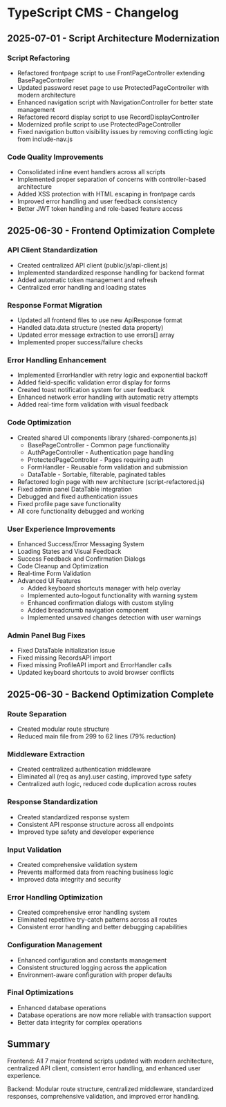 # TypeScript CMS - Changelog

## 2025-07-01 - Script Architecture Modernization

### Script Refactoring
- Refactored frontpage script to use FrontPageController extending BasePageController
- Updated password reset page to use ProtectedPageController with modern architecture
- Enhanced navigation script with NavigationController for better state management
- Refactored record display script to use RecordDisplayController
- Modernized profile script to use ProtectedPageController
- Fixed navigation button visibility issues by removing conflicting logic from include-nav.js

### Code Quality Improvements
- Consolidated inline event handlers across all scripts
- Implemented proper separation of concerns with controller-based architecture
- Added XSS protection with HTML escaping in frontpage cards
- Improved error handling and user feedback consistency
- Better JWT token handling and role-based feature access

## 2025-06-30 - Frontend Optimization Complete

### API Client Standardization
- Created centralized API client (public/js/api-client.js)
- Implemented standardized response handling for backend format
- Added automatic token management and refresh
- Centralized error handling and loading states

### Response Format Migration
- Updated all frontend files to use new ApiResponse<T> format
- Handled data.data structure (nested data property)
- Updated error message extraction to use errors[] array
- Implemented proper success/failure checks

### Error Handling Enhancement
- Implemented ErrorHandler with retry logic and exponential backoff
- Added field-specific validation error display for forms
- Created toast notification system for user feedback
- Enhanced network error handling with automatic retry attempts
- Added real-time form validation with visual feedback

### Code Optimization
- Created shared UI components library (shared-components.js)
  - BasePageController - Common page functionality
  - AuthPageController - Authentication page handling  
  - ProtectedPageController - Pages requiring auth
  - FormHandler - Reusable form validation and submission
  - DataTable - Sortable, filterable, paginated tables
- Refactored login page with new architecture (script-refactored.js)
- Fixed admin panel DataTable integration
- Debugged and fixed authentication issues
- Fixed profile page save functionality
- All core functionality debugged and working

### User Experience Improvements
- Enhanced Success/Error Messaging System
- Loading States and Visual Feedback
- Success Feedback and Confirmation Dialogs
- Code Cleanup and Optimization
- Real-time Form Validation
- Advanced UI Features
  - Added keyboard shortcuts manager with help overlay
  - Implemented auto-logout functionality with warning system
  - Enhanced confirmation dialogs with custom styling
  - Added breadcrumb navigation component
  - Implemented unsaved changes detection with user warnings

### Admin Panel Bug Fixes
- Fixed DataTable initialization issue
- Fixed missing RecordsAPI import
- Fixed missing ProfileAPI import and ErrorHandler calls
- Updated keyboard shortcuts to avoid browser conflicts

## 2025-06-30 - Backend Optimization Complete

### Route Separation
- Created modular route structure
- Reduced main file from 299 to 62 lines (79% reduction)

### Middleware Extraction
- Created centralized authentication middleware
- Eliminated all (req as any).user casting, improved type safety
- Centralized auth logic, reduced code duplication across routes

### Response Standardization
- Created standardized response system
- Consistent API response structure across all endpoints
- Improved type safety and developer experience

### Input Validation
- Created comprehensive validation system
- Prevents malformed data from reaching business logic
- Improved data integrity and security

### Error Handling Optimization
- Created comprehensive error handling system
- Eliminated repetitive try-catch patterns across all routes
- Consistent error handling and better debugging capabilities

### Configuration Management
- Enhanced configuration and constants management
- Consistent structured logging across the application
- Environment-aware configuration with proper defaults

### Final Optimizations
- Enhanced database operations
- Database operations are now more reliable with transaction support
- Better data integrity for complex operations

## Summary

Frontend: All 7 major frontend scripts updated with modern architecture, centralized API client, consistent error handling, and enhanced user experience.

Backend: Modular route structure, centralized middleware, standardized responses, comprehensive validation, and improved error handling.
